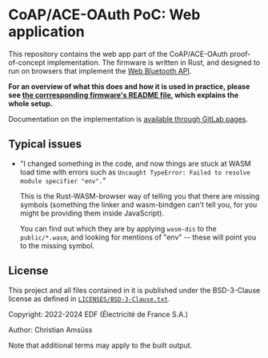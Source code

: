 <!--
SPDX-FileCopyrightText: Copyright 2022-2024 EDF (Électricité de France S.A.)
SPDX-License-Identifier: BSD-3-Clause
-->
CoAP/ACE-OAuth PoC: Web application
===================================

This repository contains the web app part of the CoAP/ACE-OAuth proof-of-concept implementation.
The firmware is written in Rust,
and designed to run on browsers that implement the [Web Bluetooth API].

[Web Bluetooth API]: https://webbluetoothcg.github.io/web-bluetooth/

**For an overview of what this does
and how it is used in practice, please see
[the corrresponding firmware's README file],
which explains the whole setup.**

Documentation on the implementation is [available through GitLab pages].

[the corrresponding firmware's README file]: https://gitlab.com/oscore/coap-ace-poc-firmware/-/blob/main/README.md
[available through GitLab pages]: https://oscore.gitlab.io/coap-ace-poc-webapp/doc/coap_ace_poc_webapp/

Typical issues
--------------

* "I changed something in the code, and now things are stuck at WASM load time with errors such as `Uncaught TypeError: Failed to resolve module specifier "env".`"

  This is the Rust-WASM-browser way of telling you that there are missing symbols
  (something the linker and wasm-bindgen can't tell you, for you might be providing them inside JavaScript).

  You can find out which they are by applying `wasm-dis` to the `public/*.wasm`, and looking for mentions of "env" -- these will point you to the missing symbol.

License
-------

This project and all files contained in it is published under the
BSD-3-Clause license as defined in [`LICENSES/BSD-3-Clause.txt`](LICENSES/BSD-3-Clause.txt).

Copyright: 2022-2024 EDF (Électricité de France S.A.)

Author: Christian Amsüss

Note that additional terms may apply to the built output.
